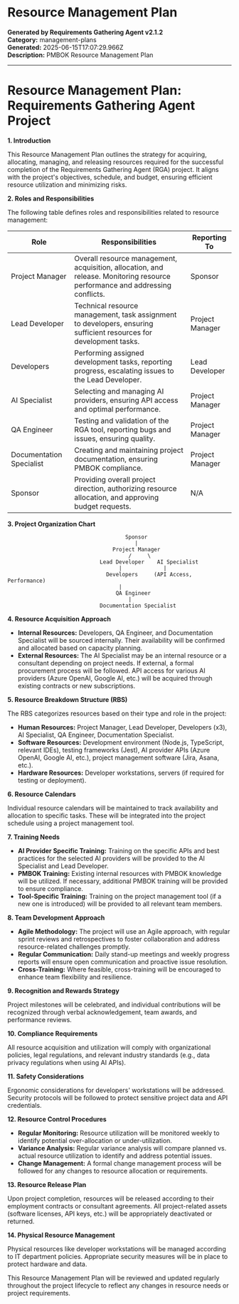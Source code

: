 # Resource Management Plan

**Generated by Requirements Gathering Agent v2.1.2**  
**Category:** management-plans  
**Generated:** 2025-06-15T17:07:29.966Z  
**Description:** PMBOK Resource Management Plan

---

# Resource Management Plan: Requirements Gathering Agent Project

**1. Introduction**

This Resource Management Plan outlines the strategy for acquiring, allocating, managing, and releasing resources required for the successful completion of the Requirements Gathering Agent (RGA) project.  It aligns with the project's objectives, schedule, and budget, ensuring efficient resource utilization and minimizing risks.

**2. Roles and Responsibilities**

The following table defines roles and responsibilities related to resource management:

| Role                     | Responsibilities                                                                                                                                | Reporting To |
|--------------------------|---------------------------------------------------------------------------------------------------------------------------------------------|---------------|
| Project Manager           | Overall resource management, acquisition, allocation, and release. Monitoring resource performance and addressing conflicts.                | Sponsor        |
| Lead Developer            | Technical resource management, task assignment to developers, ensuring sufficient resources for development tasks.                        | Project Manager |
| Developers                | Performing assigned development tasks, reporting progress, escalating issues to the Lead Developer.                                          | Lead Developer  |
| AI Specialist             | Selecting and managing AI providers, ensuring API access and optimal performance.                                                           | Project Manager |
| QA Engineer               | Testing and validation of the RGA tool, reporting bugs and issues, ensuring quality.                                                        | Project Manager |
| Documentation Specialist | Creating and maintaining project documentation, ensuring PMBOK compliance.                                                               | Project Manager |
| Sponsor                   | Providing overall project direction, authorizing resource allocation, and approving budget requests.                                        | N/A            |


**3. Project Organization Chart**

```
                                     Sponsor
                                        |
                                 Project Manager
                                      /     \
                             Lead Developer    AI Specialist
                                   |             |
                               Developers     (API Access, Performance)
                                   |
                                  QA Engineer
                                      |
                             Documentation Specialist

```

**4. Resource Acquisition Approach**

* **Internal Resources:**  Developers, QA Engineer, and Documentation Specialist will be sourced internally.  Their availability will be confirmed and allocated based on capacity planning.
* **External Resources:**  The AI Specialist may be an internal resource or a consultant depending on project needs.  If external, a formal procurement process will be followed.  API access for various AI providers (Azure OpenAI, Google AI, etc.) will be acquired through existing contracts or new subscriptions.

**5. Resource Breakdown Structure (RBS)**

The RBS categorizes resources based on their type and role in the project:

* **Human Resources:** Project Manager, Lead Developer, Developers (x3), AI Specialist, QA Engineer, Documentation Specialist.
* **Software Resources:**  Development environment (Node.js, TypeScript, relevant IDEs), testing frameworks (Jest), AI provider APIs (Azure OpenAI, Google AI, etc.), project management software (Jira, Asana, etc.).
* **Hardware Resources:** Developer workstations, servers (if required for testing or deployment).

**6. Resource Calendars**

Individual resource calendars will be maintained to track availability and allocation to specific tasks.  These will be integrated into the project schedule using a project management tool.

**7. Training Needs**

* **AI Provider Specific Training:** Training on the specific APIs and best practices for the selected AI providers will be provided to the AI Specialist and Lead Developer.
* **PMBOK Training:**  Existing internal resources with PMBOK knowledge will be utilized.  If necessary, additional PMBOK training will be provided to ensure compliance.
* **Tool-Specific Training:** Training on the project management tool (if a new one is introduced) will be provided to all relevant team members.

**8. Team Development Approach**

* **Agile Methodology:** The project will use an Agile approach, with regular sprint reviews and retrospectives to foster collaboration and address resource-related challenges promptly.
* **Regular Communication:** Daily stand-up meetings and weekly progress reports will ensure open communication and proactive issue resolution.
* **Cross-Training:** Where feasible, cross-training will be encouraged to enhance team flexibility and resilience.

**9. Recognition and Rewards Strategy**

Project milestones will be celebrated, and individual contributions will be recognized through verbal acknowledgement, team awards, and performance reviews.

**10. Compliance Requirements**

All resource acquisition and utilization will comply with organizational policies, legal regulations, and relevant industry standards (e.g., data privacy regulations when using AI APIs).

**11. Safety Considerations**

Ergonomic considerations for developers' workstations will be addressed.  Security protocols will be followed to protect sensitive project data and API credentials.

**12. Resource Control Procedures**

* **Regular Monitoring:** Resource utilization will be monitored weekly to identify potential over-allocation or under-utilization.
* **Variance Analysis:**  Regular variance analysis will compare planned vs. actual resource utilization to identify and address potential issues.
* **Change Management:** A formal change management process will be followed for any changes to resource allocation or requirements.

**13. Resource Release Plan**

Upon project completion, resources will be released according to their employment contracts or consultant agreements.  All project-related assets (software licenses, API keys, etc.) will be appropriately deactivated or returned.

**14. Physical Resource Management**

Physical resources like developer workstations will be managed according to IT department policies.  Appropriate security measures will be in place to protect hardware and data.


This Resource Management Plan will be reviewed and updated regularly throughout the project lifecycle to reflect any changes in resource needs or project requirements.
